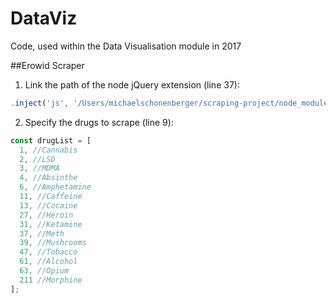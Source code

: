 # DataViz
Code, used within the Data Visualisation module in 2017

##Erowid Scraper

1. Link the path of the node jQuery extension (line 37):
```javascript
.inject('js', '/Users/michaelschonenberger/scraping-project/node_modules/jquery/dist/jquery.js')
```
2. Specify the drugs to scrape (line 9):
```javascript
const drugList = [
  1, //Cannabis
  2, //LSD
  3, //MDMA 
  4, //Absinthe 
  6, //Amphetamine
  11, //Caffeine
  13, //Cocaine
  27, //Heroin
  31, //Ketamine
  37, //Meth
  39, //Mushrooms
  47, //Tobacco
  61, //Alcohol
  63, //Opium
  211 //Morphine
];
```
